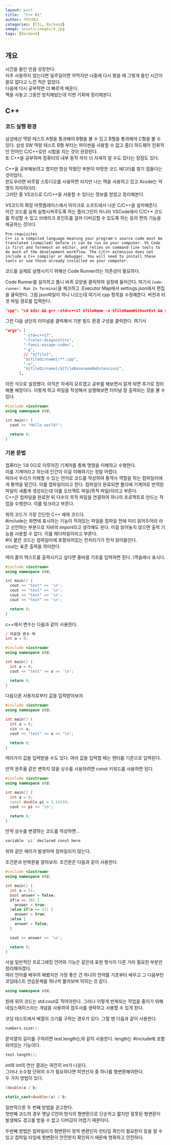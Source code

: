 ```yaml
---
layout: post
title:  "C++ 01"
author: 악어새62
categories: [TIL, Backend]
image: assets/images/4.jpg
tags: [Backend]
---
```

## 개요

시간을 들인 만큼 성장한다.  
자주 사용하지 않는다면 일주일이면 까먹지만 나중에 다시 봤을 때 그렇게 들인 시간이 쓸모 없다고 느낀 적은 없었다.  
다음에 다시 공부하면 더 빠르게 배운다.  
책을 사놓고 그동안 방치해놨는데 이번 기회에 정리해본다.

## C++

### 코드 실행 환경
삼성에선 역량 테스트 A형을 통과해야 B형을 볼 수 있고 B형을 통과해야 C형을 볼 수 있다. 삼성 SW 역량 테스트 B형 부터는 파이썬을 사용할 수 없고 좀더 하드웨어 친화적인 언어인 C/C++로만 시험을 치는 것이 권장된다.  
또 C++을 공부하며 컴퓨터의 내부 동작 까지 더 자세히 알 수도 있다는 장점도 있다.  

C++을 공부해보려고 했지만 항상 막혔던 부분이 마땅한 코드 에디터를 찾기 힘들다는 것이었다.  
윈도우라면 비주얼 스튜디오를 사용하면 되지만 나는 맥을 사용하고 있고 Xcode는 악명이 자자하더라.  
그러던 중 VS코드로 C/C++을 사용할 수 있다는 정보를 얻었고 정리해본다.

VS코드의 확장 마켓플레이스에서 마이크로 소프트에서 나온 C/C++을 설치해준다.  
이건 코드를 실제 실행시켜주도록 하는 플러그인이 아니라 VSCode에서 C/C++ 코드를 작성할 수 있고 브레이크 포인트를 걸어 디버깅할 수 있도록 하는 등의 편의 기능을 제공하는 것이다.  
```
Pre-requisites
C++ is a compiled language meaning your program's source code must be translated (compiled) before it can be run on your computer. VS Code is first and foremost an editor, and relies on command-line tools to do much of the development workflow. The C/C++ extension does not include a C++ compiler or debugger. You will need to install these tools or use those already installed on your computer.
```
코드를 실제로 실행시키기 위해선 Code Runner라는 의존성이 필요하다.

Code Runner를 설치하고 톱니 바퀴 모양을 클릭하여 설정에 들어간다. 여기서 `Code-runner: Run In Terminal`을 체크하고 :Executor Map에서 settings.json에서 편집을 클릭한다. 그럼 json파일이 하나 나오는데 여기서 cpp 항목을 수정해준다. 버전과 타겟 파일 경로를 입력한다.
```json
"cpp": "cd $dir && g++ -std=c++17 $fileName -o $fileNameWithoutExt && $dir$fileNameWithoutExt",
```
그런 다음 상단의 터미널을 클릭해서 기본 빌드 환경 구성을 클릭한다. 여기서 
```json
"args": [
        "-std=c++17",
        "-fcolor-diagnostics",
        "-fansi-escape-codes",
        "-g",
        // "${file}",
        "${fileDirname}/**.cpp",
        "-o",
        "${fileDirname}/${fileBasenameNoExtension}",
      ],
```
이런 식으로 설정했다. 아직은 자세히 모르겠고 공부를 해보면서 알게 되면 추가로 정리해볼 예정이다. 
이렇게 하고 파일을 작성해서 실행해보면 터미널 잘 출력되는 것을 볼 수 있다.
```cpp
#include <iostream>
using namespace std;

int main() {
  cout << "Hello world!";

  return 0;
}
```

### 기본 문법

컴퓨터는 1과 0으로 이루어진 기계어를 통해 명령을 이해하고 수행한다.  
이를 기계어라고 하는데 인간이 이걸 이해하기는 정말 어렵다.  
따라서 우리가 이해할 수 있는 언어로 코드를 작성하여 통역사 역할을 하는 컴파일러에게 통역을 맡긴다. 이를 컴파일이라고 한다.  컴파일이 완료되면 폴더에 기계어로 번역된 파일이 새롭게 생성되는데 이를 오브젝트 파일(목적 파일)이라고 부른다.  
C++은 컴파일을 완료한 뒤 다수의 목적 파일을 연결하여 하나의 프로젝트로 만드는 작업을 수행한다. 이를 링크라고 부른다.

위의 코드가 가장 간단한 C++ 예제 코드다.  
#include는 화면에 표시하는 기능이 적혀있는 파일을 컴파일 전에 미리 읽어두어라 라고 선언하는 부분으로 자바의 import라고 생각해도 된다. 이걸 읽어놓지 않으면 출력 기능을 사용할 수 없다. 이를 헤더파일이라고 부른다.  
#이 붙은 코드는 컴파일러에 포함되어있는 전처리기가 먼저 읽어들인다.  
cout는 표준 출력을 의미한다.

여러 줄의 텍스트를 출력시키고 싶다면 줄바꿈 기호를 입력하면 된다. \역슬래시 표시다.
```cpp
#include <iostream>
using namespace std;

int main() {
  cout << "test" << '\n';
  cout << "test" << '\n';
  cout << "test" << '\n';
  cout << "test" << '\n';

  return 0;
}
```

c++에서 변수는 다음과 같이 사용한다.
```cpp
/ 자료형 변수 며
int a = 0;
```
```cpp
#include <iostream>
using namespace std;

int main() {
  int a = 0;
  cout << "test" << a << '\n';

  return 0;
}
```

다음으론 사용자로부터 값을 입력받아보자.
```cpp
#include <iostream>
using namespace std;

int main() {
  int a = 0;
  cin >> a;
  cout << "test" << a << '\n';

  return 0;
}
```
여러가지 값을 입력받을 수도 있다. 여러 값을 입력할 때는 엔터를 기준으로 입력된다.

만약 원주율 같은 변하지 않을 상수를 사용하려면 const 키워드를 사용하면 된다.
```cpp
#include <iostream>
using namespace std;

int main() {
  int a = 0;
  const double pi = 3.14159;
  cout << pi << '\n';

  return 0;
}
```
만약 상수를 변경하는 코드를 작성하면...
```bash
variable 'pi' declared const here
```
위와 같은 에러가 발생하며 컴파일되지 않는다.

조건문과 반복문을 알아보자.
조건문은 다음과 같이 사용한다. 
```cpp
#include <iostream>
using namespace std;

int main() {
  int a = 11;
  bool answer = false;
  if(a == 10) {
    answer = true;
  }else if(a == 11) {
    answer = true;
  }else {
    answer = false;
  }

  cout << answer << '\n';

  return 0;
}
```

사실 일반적인 프로그래밍 언어와 기능은 같은데 표현 형식이 다른 거라 필요한 부분만 정리해야겠다.  
여러 언어를 배우려 해봤지만 가장 좋은 건 하나의 언어를 기초부터 배우고 그 다음부턴 코딩테스트 연습문제를 하나씩 풀어보며 익히는 것 같다.  

```cpp
using namespace std;
```
원래 위의 코드는 std:cout로 적어야한다. 그러나 이렇게 반복되는 작업을 줄이기 위해 네임스페이스라는 개념을 사용하여 접두사를 생략하고 사용할 수 있게 된다.  

코딩 테스트에서 배열의 크기를 구하는 경우가 있다. 그럴 땐 다음과 같이 사용한다.
```cpp
numbers.size();
```

문자열의 길이를 구하려면 test.length();와 같이 사용한다. length는 #include<string>에 포함되어있는 기능이다.  
```cpp
test.length();
```

int와 int의 연산 결과는 여전히 int가 나온다.  
그러나 소수점 단위의 수가 필요하다면 피연산자 중 하나를 형변환해야한다.  
두 가지 방법이 있다.
```cpp
(double)a / b;
```
```cpp
static_cast<double>(a) / b;
```
일반적으론 두 번째 방법을 권고한다.  
첫번째 코드의 경우 옛날 C언어 방식의 형변환으로 단순하고 짧지만 잘못된 형변환이 발생해도 경고를 받을 수 없고 디버깅이 어렵기 때문이다.

두번째 방법은 컴파일러가 형변환이 정적 변환인지 런타임 확인이 필요한지 등을 알 수 있고 컴파일 타임에 형변환이 안전한지 확인하기 때문에 명확하고 안전하다.